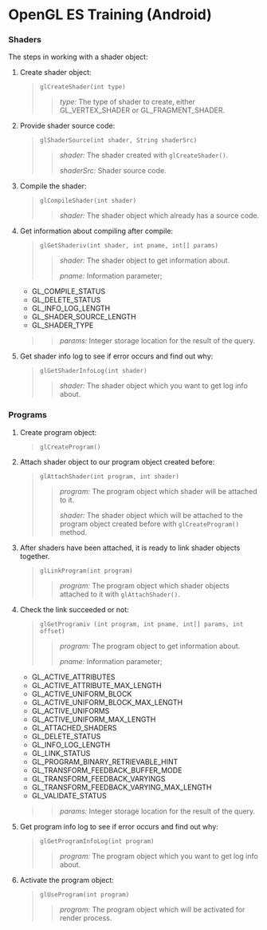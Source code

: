 # OpenGL ES Training (Android)

### Shaders

The steps in working with a shader object:

1. Create shader object: 

    > ```glCreateShader(int type)```
    >>  _type:_ The type of shader to create, either GL_VERTEX_SHADER or GL_FRAGMENT_SHADER. 
   
2. Provide shader source code:

    > ```glShaderSource(int shader, String shaderSrc)```
    >> _shader:_ The shader created with ```glCreateShader()```.
    >>
    >> _shaderSrc:_ Shader source code.
    
3. Compile the shader:
    
    > ```glCompileShader(int shader)```
    >> _shader:_ The shader object which already has a source code.

4. Get information about compiling after compile:
    
    > ```glGetShaderiv(int shader, int pname, int[] params)```
    >> _shader:_ The shader object to get information about.
    >> 
    >> _pname:_ Information parameter;
    >>
    *   GL_COMPILE_STATUS
    *   GL_DELETE_STATUS
    *   GL_INFO_LOG_LENGTH
    *   GL_SHADER_SOURCE_LENGTH
    *   GL_SHADER_TYPE
    >
    >> _params:_ Integer storage location for the result of the query.

5. Get shader info log to see if error occurs and find out why:

    > ```glGetShaderInfoLog(int shader)```
    >> _shader:_ The shader object which you want to get log info about.

### Programs

1. Create program object:

    > ```glCreateProgram() ```


2. Attach shader object to our program object created before:

    > ```glAttachShader(int program, int shader)```
    >> _program:_ The program object which shader will be attached to it.
    >>
    >> _shader:_ The shader object which will be attached to the program object created before with ```glCreateProgram()``` method.

3. After shaders have been attached, it is ready to link shader objects together.

    > ```glLinkProgram(int program)```
    >> _program:_ The program object which shader objects attached to it with ```glAttachShader()```.

4. Check the link succeeded or not:

    > ```glGetProgramiv (int program, int pname, int[] params, int offset)```
    >> _program:_ The program object to get information about.
    >>
    >> _pname:_ Information parameter;
    >>
    *   GL_ACTIVE_ATTRIBUTES
    *   GL_ACTIVE_ATTRIBUTE_MAX_LENGTH
    *   GL_ACTIVE_UNIFORM_BLOCK
    *   GL_ACTIVE_UNIFORM_BLOCK_MAX_LENGTH
    *   GL_ACTIVE_UNIFORMS
    *   GL_ACTIVE_UNIFORM_MAX_LENGTH
    *   GL_ATTACHED_SHADERS
    *   GL_DELETE_STATUS
    *   GL_INFO_LOG_LENGTH
    *   GL_LINK_STATUS
    *   GL_PROGRAM_BINARY_RETRIEVABLE_HINT
    *   GL_TRANSFORM_FEEDBACK_BUFFER_MODE
    *   GL_TRANSFORM_FEEDBACK_VARYINGS
    *   GL_TRANSFORM_FEEDBACK_VARYING_MAX_LENGTH
    *   GL_VALIDATE_STATUS
    >
    >> _params:_ Integer storage location for the result of the query.
    
5. Get program info log to see if error occurs and find out why:

    > ```glGetProgramInfoLog(int program)```
    >> _program:_ The program object which you want to get log info about.
    
6. Activate the program object:

    > ```glUseProgram(int program)```
    >> _program:_ The program object which will be activated for render process.
